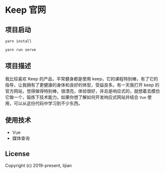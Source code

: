 # Keep 官网

## 项目启动

```
yarn install
```

```
yarn run serve
```

## 项目描述

我比较喜欢 Keep 的产品，平常健身都是使用 keep，它的课程特别棒，有了它的指导，让我拥有了更健康的身体和良好的体型，受益良多。有一天我打开 keep 的官方网站，觉得做得特别棒，很漂亮，体验很好，并且是响应式的，就想着去模仿它做一个，锻炼下技术能力。如果你想了解如何开发响应式网站并结合 `Vue` 使用，可以从这份代码中学习到不少东西。

## 使用技术

- Vue
- 媒体查询

## License

Copyright (c) 2019-present, lijian
